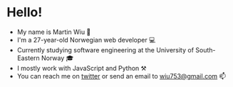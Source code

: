 # Hello! 
- My name is Martin Wiu 👦
- I'm a 27-year-old Norwegian web developer 💻
- Currently studying software engineering at the University of South-Eastern Norway 🎓
- I mostly work with JavaScript and Python ⚒
- You can reach me on [twitter](https://twitter.com/wiu753) or send an email to wiu753@gmail.com 📫

